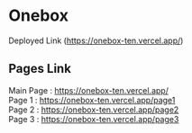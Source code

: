 # Onebox

Deployed Link (https://onebox-ten.vercel.app/)

## Pages Link
Main Page : https://onebox-ten.vercel.app/ <br>
Page 1 : https://onebox-ten.vercel.app/page1 <br>
Page 2 : https://onebox-ten.vercel.app/page2 <br>
Page 3 : https://onebox-ten.vercel.app/page3 <br>
